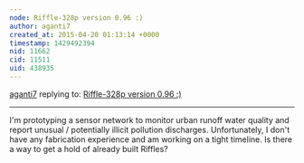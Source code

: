 ```yaml
---
node: Riffle-328p version 0.96 :)
author: aganti7
created_at: 2015-04-20 01:13:14 +0000
timestamp: 1429492394
nid: 11662
cid: 11511
uid: 438935
---
```




[aganti7](../profile/aganti7) replying to: [Riffle-328p version 0.96 :)](../notes/donblair/03-07-2015/riffle-328p-version-0-96)

----
I'm prototyping a sensor network to monitor urban runoff water quality and report unusual / potentially illicit pollution discharges. Unfortunately, I don't have any fabrication experience and am working on a tight timeline. Is there a way to get a hold of already built Riffles?